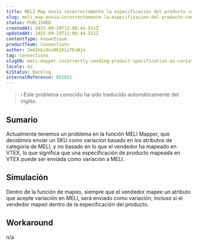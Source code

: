 ```yaml
---
title: MELI Map envía incorrectamente la especificación del producto como variación
slug: meli-map-envia-incorrectamente-la-especificacion-del-producto-como-variacion
status: PUBLISHED
createdAt: 2025-09-29T12:06:44.511Z
updatedAt: 2025-09-29T12:06:44.511Z
contentType: knownIssue
productTeam: Connections
author: 2mXZkbi0oi061KicTExNjo
tag: Connections
slugEN: meli-mapper-incorrectly-sending-product-specification-as-variation
locale: es
kiStatus: Backlog
internalReference: 851021
---
```


>ℹ️ Este problema conocido ha sido traducido automáticamente del inglés.

## Sumario



Actualmente tenemos un problema en la función MELI Mapper, que decidimos enviar un SKU como variación basado en los atributos de categoría de MELI, y no basado en lo que el vendedor ha mapeado en VTEX, lo que significa que una especificación de producto mapeada en VTEX puede ser enviada como variación a MELI.

## Simulación



Dentro de la función de mapeo, siempre que el vendedor mapee un atributo que acepte variación en MELI, será enviado como variación, incluso si el vendedor mapeó dentro de la especificación del producto.

## Workaround


n/a


